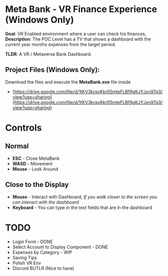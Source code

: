 # Meta Bank - VR Finance Experience (Windows Only)

**Goal**: VR Enabled environment where a user can check his finances, 
**Description**: The POC Level has a TV that shows a dashboard with the current year months expenses from the target period.

**TLDR**: A VR / Metaverse Bank Dashboard.

## Project Files (Windows Only): 

Download the files and execute the **MetaBank.exe** file inside

- [https://drive.google.com/file/d/1tKV3krqyKkr05mteFLBf9gKJYJxn97q3/view?usp=sharing](https://drive.google.com/file/d/1tKV3krqyKkr05mteFLBf9gKJYJxn97q3/view?usp=sharing)

# Controls

## Normal

- **ESC** - Close MetaBank
- **WASD** - Movement
- **Mouse** - Look Around

## Close to the Display

- **Mouse** - Interact with Dashboard, *If you walk closer to the screen you can interact with the dashboard*
- **Keyboard** - You can type in the text fields that are in the dashboard

# TODO

- Login Form - DONE
- Select Account to Display Component - DONE
- Expenses by Category - WIP
- Saving Tips 
- Polish VR Env
- Discord BUTLR (Nice to have)
